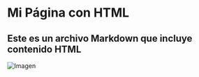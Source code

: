 # Mi Página con HTML

## Este es un archivo Markdown que incluye contenido HTML

![Imagen](https://i.pinimg.com/736x/18/4c/51/184c515146b9a891c744ec9a266f2229.jpg)
